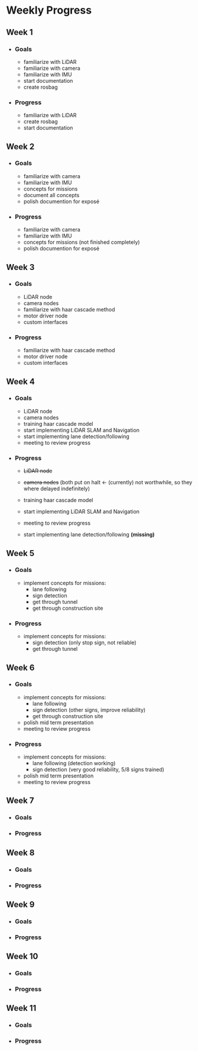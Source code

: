 # Weekly Progress

## Week 1

- ### Goals

  - familiarize with LiDAR
  - familiarize with camera
  - familiarize with IMU
  - start documentation
  - create rosbag

- ### Progress

  - familiarize with LiDAR
  - create rosbag
  - start documentation

## Week 2

- ### Goals

  - familiarize with camera
  - familiarize with IMU
  - concepts for missions
  - document all concepts
  - polish documention for exposé

- ### Progress

  - familiarize with camera
  - familiarize with IMU
  - concepts for missions (not finished completely)
  - polish documention for exposé

## Week 3

- ### Goals

  - LiDAR node
  - camera nodes
  - familiarize with haar cascade method
  - motor driver node
  - custom interfaces

- ### Progress

  - familiarize with haar cascade method
  - motor driver node
  - custom interfaces

## Week 4

- ### Goals

  - LiDAR node
  - camera nodes
  - training haar cascade model
  - start implementing LiDAR SLAM and Navigation
  - start implementing lane detection/following
  - meeting to review progress

- ### Progress

  - ~~LiDAR node~~
  - ~~camera nodes~~ (both put on halt <- (currently) not worthwhile, so they where delayed indefinitely)
  - training haar cascade model
  - start implementing LiDAR SLAM and Navigation
  - meeting to review progress

  - start implementing lane detection/following **(missing)**

## Week 5

- ### Goals

  - implement concepts for missions:
    - lane following
    - sign detection
    - get through tunnel
    - get through construction site

- ### Progress

  - implement concepts for missions:
    - sign detection (only stop sign, not reliable)
    - get through tunnel

## Week 6

- ### Goals

  - implement concepts for missions:
    - lane following
    - sign detection (other signs, improve reliability)
    - get through construction site
  - polish mid term presentation
  - meeting to review progress

- ### Progress

  - implement concepts for missions:
    - lane following (detection working)
    - sign detection (very good reliability, 5/8 signs trained)
  - polish mid term presentation
  - meeting to review progress

## Week 7

- ### Goals

- ### Progress

## Week 8

- ### Goals

- ### Progress

## Week 9

- ### Goals

- ### Progress

## Week 10

- ### Goals

- ### Progress

## Week 11

- ### Goals

- ### Progress
